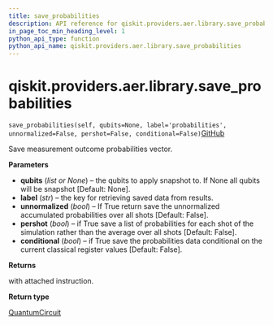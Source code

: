 ```yaml
---
title: save_probabilities
description: API reference for qiskit.providers.aer.library.save_probabilities
in_page_toc_min_heading_level: 1
python_api_type: function
python_api_name: qiskit.providers.aer.library.save_probabilities
---
```


# qiskit.providers.aer.library.save\_probabilities

<span id="qiskit.providers.aer.library.save_probabilities" />

`save_probabilities(self, qubits=None, label='probabilities', unnormalized=False, pershot=False, conditional=False)`[GitHub](https://github.com/qiskit/qiskit-aer/tree/stable/0.10/qiskit/providers/aer/library/save_instructions/save_probabilities.py "view source code")

Save measurement outcome probabilities vector.

**Parameters**

*   **qubits** (*list or None*) – the qubits to apply snapshot to. If None all qubits will be snapshot \[Default: None].
*   **label** (*str*) – the key for retrieving saved data from results.
*   **unnormalized** (*bool*) – If True return save the unnormalized accumulated probabilities over all shots \[Default: False].
*   **pershot** (*bool*) – if True save a list of probabilities for each shot of the simulation rather than the average over all shots \[Default: False].
*   **conditional** (*bool*) – if True save the probabilities data conditional on the current classical register values \[Default: False].

**Returns**

with attached instruction.

**Return type**

[QuantumCircuit](qiskit.circuit.QuantumCircuit "qiskit.circuit.QuantumCircuit")

